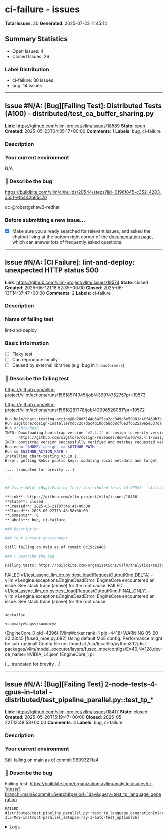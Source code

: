 # ci-failure - issues

**Total Issues**: 30
**Generated**: 2025-07-23 11:45:14

## Summary Statistics

- Open Issues: 4
- Closed Issues: 26

### Label Distribution

- ci-failure: 30 issues
- bug: 14 issues

---

## Issue #N/A: [Bug][Failing Test]: Distributed Tests (A100) - distributed/test_ca_buffer_sharing.py

**Link**: https://github.com/vllm-project/vllm/issues/18589
**State**: open
**Created**: 2025-05-23T04:35:17+00:00
**Comments**: 1
**Labels**: bug, ci-failure

### Description

### Your current environment

N/A

### 🐛 Describe the bug

https://buildkite.com/vllm/ci/builds/20544/steps?jid=0196f845-c352-4203-a55f-efb442b65c7d

cc @robertgshaw2-redhat 

### Before submitting a new issue...

- [x] Make sure you already searched for relevant issues, and asked the chatbot living at the bottom right corner of the [documentation page](https://docs.vllm.ai/en/latest/), which can answer lots of frequently asked questions.

---

## Issue #N/A: [CI Failure]: lint-and-deploy: unexpected HTTP status 500

**Link**: https://github.com/vllm-project/vllm/issues/19574
**State**: closed
**Created**: 2025-06-12T18:52:35+00:00
**Closed**: 2025-06-13T14:37:47+00:00
**Comments**: 2
**Labels**: ci-failure

### Description

### Name of failing test

lint-and-deploy

### Basic information

- [ ] Flaky test
- [ ] Can reproduce locally
- [ ] Caused by external libraries (e.g. bug in `transformers`)

### 🧪 Describe the failing test

https://github.com/vllm-project/vllm/actions/runs/15618574945/job/43997475275?pr=19573

https://github.com/vllm-project/vllm/actions/runs/15618287178/job/43996526081?pr=19572

```bash
Run helm/chart-testing-action@0d28d3144d3a25ea2cc349d6e59901c4ff469b3b
Run sigstore/cosign-installer@dc72c7d5c4d10cd6bcb8cf6e3fd625a9e5e537da
Run #!/bin/bash
INFO: Downloading bootstrap version 'v2.4.1' of cosign to verify version to be installed...
      https://github.com/sigstore/cosign/releases/download/v2.4.1/cosign-linux-amd64
INFO: bootstrap version successfully verified and matches requested version so nothing else to do
Run echo "$HOME/.cosign" >> $GITHUB_PATH
Run cd $GITHUB_ACTION_PATH \
Installing chart-testing v3.10.1...
Error: getting Rekor public keys: updating local metadata and target

[... truncated for brevity ...]

---

## Issue #N/A: [Bug][Failing Test] distributed tests (4 GPUS) - v1/test_async_llm_dp.py::test_load

**Link**: https://github.com/vllm-project/vllm/issues/18466
**State**: closed
**Created**: 2025-05-21T07:46:41+00:00
**Closed**: 2025-05-22T13:48:58+00:00
**Comments**: 6
**Labels**: bug, ci-failure

### Description

### Your current environment

Still failing on main as of commit 0c15c2e486

### 🐛 Describe the bug

Failing tests: https://buildkite.com/organizations/vllm/analytics/suites/ci-1/tests?branch=main&period=2days&query=test_async_llm_dp&commit=Search

```
FAILED v1/test_async_llm_dp.py::test_load[RequestOutputKind.DELTA] - vllm.v1.engine.exceptions.EngineDeadError: EngineCore encountered an issue. See stack trace (above) for the root cause.
FAILED v1/test_async_llm_dp.py::test_load[RequestOutputKind.FINAL_ONLY] - vllm.v1.engine.exceptions.EngineDeadError: EngineCore encountered an issue. See stack trace (above) for the root cause.
```

<details>

<summary>Logs</summary>

```
(EngineCore_0 pid=4396) (VllmWorker rank=1 pid=4418) WARNING 05-20 22:23:45 [fused_moe.py:682] Using default MoE config. Performance might be sub-optimal! Config file not found at /usr/local/lib/python3.12/dist-packages/vllm/model_executor/layers/fused_moe/configs/E=40,N=128,device_name=NVIDIA_L4.json
(EngineCore_1 pi

[... truncated for brevity ...]

---

## Issue #N/A: [Bug][Failing Test]  2-node-tests-4-gpus-in-total - distributed/test_pipeline_parallel.py::test_tp_*

**Link**: https://github.com/vllm-project/vllm/issues/18417
**State**: closed
**Created**: 2025-05-20T15:19:47+00:00
**Closed**: 2025-05-22T13:48:58+00:00
**Comments**: 4
**Labels**: bug, ci-failure

### Description

### Your current environment

Still failing on main as of commit 9609327fa4

### 🐛 Describe the bug

Failing test: https://buildkite.com/organizations/vllm/analytics/suites/ci-1/tests?branch=main&commit=Search&period=1day&query=test_tp_language_generation

```
FAILED distributed/test_pipeline_parallel.py::test_tp_language_generation[microsoft/Phi-3.5-MoE-instruct-parallel_setup26-ray-1-auto-test_options26]
```

<details>
<summary>Logs</summary>


```
[2025-05-20T05:24:25Z] (VllmWorker rank=0 pid=10229) WARNING 05-19 22:24:25 [fused_moe.py:682] Using default MoE config. Performance might be sub-optimal! Config file not found at /usr/local/lib/python3.12/dist-packages/vllm/model_executor/layers/fused_moe/configs/E=16,N=800,device_name=NVIDIA_L4.json
[2025-05-20T05:24:27Z] (VllmWorker rank=0 pid=10229) INFO 05-19 22:24:27 [monitor.py:33] torch.compile takes 10.50 s in total
[2025-05-20T05:24:28Z] (VllmWorker rank=0 pid=10229) ERROR 05-19 22:24:28 [multiproc_executor.py:522] WorkerProc hit

[... truncated for brevity ...]

---

## Issue #N/A: [CI Failure]: LM Eval Large Models - test_lm_eval_correctness.py

**Link**: https://github.com/vllm-project/vllm/issues/18766
**State**: closed
**Created**: 2025-05-27T15:53:35+00:00
**Closed**: 2025-05-28T08:59:41+00:00
**Comments**: 2
**Labels**: ci-failure

### Description

### Name of failing test

`test_lm_eval_correctness.py::test_lm_eval_correctness_param[config_filename4]`

### Basic information

- [ ] Flaky test
- [ ] Can reproduce locally
- [ ] Caused by external libraries (e.g. bug in `transformers`)

### 🧪 Describe the failing test

```
gsm8k | exact_match,strict-match: ground_truth=0.671 | measured=0.355
gsm8k | exact_match,flexible-extract: ground_truth=0.664 | measured=0.356
```

Full log: https://buildkite.com/vllm/ci/builds/20837/summary/annotations?sid=01970fe6-97da-4bd8-b139-30d20cf3912f

### 📝 History of failing test

Not sure

### CC List.

cc @robertgshaw2-redhat @mgoin 

---

## Issue #N/A: [Bug][Failing Test]: weight-loading-multiple-gpu-test -

**Link**: https://github.com/vllm-project/vllm/issues/18416
**State**: closed
**Created**: 2025-05-20T15:11:52+00:00
**Closed**: 2025-05-22T13:48:57+00:00
**Comments**: 5
**Labels**: bug, ci-failure

### Description

### Your current environment

Still failing on main as of commit bca55b556f

### 🐛 Describe the bug

Failing test: https://buildkite.com/organizations/vllm/analytics/suites/ci-1/tests/6873a23f-c2ec-8c01-9e20-bac3329482c0?tags=scm.branch%3Amain%2Cresult%3Afailed

```
FAILED weight_loading/test_weight_loading.py::test_weight_loading - RuntimeError: Engine core initialization failed. See root cause above. Failed core proc(s): {'EngineCore_0': 1}
```

<details>
<summary>Logs</summary>

```
[2025-05-20T10:46:52Z] (VllmWorker rank=0 pid=12189) INFO 05-20 03:46:52 [backends.py:172] Compiling a graph for general shape takes 20.71 s
[2025-05-20T10:46:52Z] (VllmWorker rank=0 pid=12189) DEBUG 05-20 03:46:52 [backends.py:512] Computation graph saved to /root/.cache/vllm/torch_compile_cache/07e0a984e7/rank_0_0/computation_graph.py
[2025-05-20T10:46:55Z] (VllmWorker rank=1 pid=12191) DEBUG 05-20 03:46:55 [wrapper.py:105] Dynamo transformed code saved to /root/.cache/vllm/torch_compile_cache/07e0a984

[... truncated for brevity ...]

---

## Issue #N/A: [Bug][Failing Test]: Multi-Modal Models 3 - models/multimodal/generation/test_common.py

**Link**: https://github.com/vllm-project/vllm/issues/18528
**State**: closed
**Created**: 2025-05-22T06:03:59+00:00
**Closed**: 2025-05-23T01:55:57+00:00
**Comments**: 7
**Labels**: bug, ci-failure

### Description

### Your current environment

N/A

### 🐛 Describe the bug

`models/multimodal/generation/test_common.py::test_single_image_models[gemma3-test_case91]` is failing on main. It is another illegal memory access error.

https://buildkite.com/vllm/ci/builds/20503/steps?jid=0196f626-d4d6-4af6-b10f-da8c3145ddfc

Stack:
```
[2025-05-22T05:33:18Z] ERROR 05-21 22:33:18 [dump_input.py:68] Dumping input data
--- Logging error ---
[2025-05-22T05:33:18Z] Traceback (most recent call last):
[2025-05-22T05:33:18Z]   File "/usr/local/lib/python3.12/dist-packages/vllm/v1/engine/core.py", line 207, in execute_model
[2025-05-22T05:33:18Z]     return self.model_executor.execute_model(scheduler_output)
[2025-05-22T05:33:18Z]            ^^^^^^^^^^^^^^^^^^^^^^^^^^^^^^^^^^^^^^^^^^^^^^^^^^^
[2025-05-22T05:33:18Z]   File "/usr/local/lib/python3.12/dist-packages/vllm/v1/executor/abstract.py", line 86, in execute_model
[2025-05-22T05:33:18Z]     output = self.collective_rpc("execute_model",
[2025-05-22T05:33:18Z]   

[... truncated for brevity ...]

---

## Issue #N/A: [CI Failure]: Distributed Tests (2 GPUs) - v1/test_async_llm_dp.py::test_load

**Link**: https://github.com/vllm-project/vllm/issues/19731
**State**: closed
**Created**: 2025-06-17T07:53:51+00:00
**Closed**: 2025-06-17T20:59:30+00:00
**Comments**: 1
**Labels**: ci-failure

### Description

### Name of failing test

TP_SIZE=1 DP_SIZE=2 pytest -s -v "v1/test_async_llm_dp.py::test_load[ray-RequestOutputKind.DELTA]"

### Basic information

- [ ] Flaky test
- [x] Can reproduce locally
- [ ] Caused by external libraries (e.g. bug in `transformers`)

### 🧪 Describe the failing test

The error ends up looking like a triton bug with `AttributeError: module 'triton.language' has no attribute 'bfloat16'` reported, however very early in the logs you can see the following:
```
INFO 06-17 07:32:31 [utils.py:384] Creating placement groups for data parallel
(pid=3893316) INFO 06-17 07:32:33 [importing.py:27] Triton is installed but 0 active driver(s) found (expected 1). Disabling Triton to prevent runtime errors.
(pid=3893316) INFO 06-17 07:32:33 [importing.py:47] Triton not installed or not compatible; certain GPU-related functions will not be available.
(pid=3893316) WARNING 06-17 07:32:33 [importing.py:59] Triton is not installed. Using dummy decorators. Install it via `pip install t

[... truncated for brevity ...]

---

## Issue #N/A: [CI Failure]: Plugin Tests (2 GPUs) - models/test_oot_registration.py

**Link**: https://github.com/vllm-project/vllm/issues/20148
**State**: closed
**Created**: 2025-06-26T20:12:49+00:00
**Closed**: 2025-06-27T03:21:05+00:00
**Comments**: 0
**Labels**: ci-failure

### Description

### Name of failing test

`models/test_oot_registration.py::test_oot_registration_embedding`

### Basic information

- [ ] Flaky test
- [x] Can reproduce locally
- [ ] Caused by external libraries (e.g. bug in `transformers`)

### 🧪 Describe the failing test

The `models/test_oot_registration.py::test_oot_registration_embedding` test seems to be failing in CI consistently with a context length OOM

https://buildkite.com/vllm/ci/builds/22737/steps/canvas?sid=0197acae-970a-43ee-9fef-108d8a58da0c#0197acae-98db-423d-8af9-eb4eb401f1b4/212-1320

```
[2025-06-26T16:27:15Z] ERROR 06-26 09:27:15 [core.py:519] ValueError: To serve at least one request with the models's max seq len (8192), (2.63 GiB KV cache is needed, which is larger than the available KV cache memory (1.64 GiB). Based on the available memory, the estimated maximum model length is 5088. Try increasing `gpu_memory_utilization` or decreasing `max_model_len` when initializing the engine.
```

### 📝 History of failing test

Not sure

[... truncated for brevity ...]

---

## Issue #N/A: [Bug][CI Failure] - VI Test - test_engine_core_client.py::test_kv_cache_events[True-tcp]

**Link**: https://github.com/vllm-project/vllm/issues/18708
**State**: closed
**Created**: 2025-05-26T11:38:43+00:00
**Closed**: 2025-06-04T12:57:32+00:00
**Comments**: 2
**Labels**: bug, ci-failure

### Description

### Your current environment

Flakey test for at least the past month: https://buildkite.com/organizations/vllm/analytics/suites/ci-1/tests/4abfbf0d-3a86-8a68-9ff3-0e0ab0fbb38b?period=28days&tags=scm.branch%3Amain%2Cresult%3Afailed

### 🐛 Describe the bug

Failing tests:

```
FAILED v1/engine/test_engine_core_client.py::test_kv_cache_events[True-tcp] - AssertionError: No message received
assert None is not None
```

<details>
<summary>Logs:</summary>

```
=================================== FAILURES ===================================
________________________ test_kv_cache_events[True-tcp] ________________________

monkeypatch = <_pytest.monkeypatch.MonkeyPatch object at 0x7fc027da70e0>
multiprocessing_mode = True
publisher_config = KVEventsConfig(enable_kv_cache_events=True, publisher='zmq', endpoint='tcp://*:51905', replay_endpoint='tcp://*:51906', buffer_steps=100, hwm=1000, max_queue_size=100000, topic='test')

    @pytest.mark.parametrize(
        "multiprocessing_mode,publisher_c

[... truncated for brevity ...]

---

## Issue #N/A: [Bug]: Distributed Tests (4 GPUs) failing in main branch CI

**Link**: https://github.com/vllm-project/vllm/issues/20138
**State**: closed
**Created**: 2025-06-26T16:15:15+00:00
**Closed**: 2025-06-28T05:50:01+00:00
**Comments**: 7
**Labels**: bug, ci-failure

### Description

This is now consistently failing with CUDA OOM: https://buildkite.com/vllm/ci/builds/22221#01977f3a-71ea-41cb-bbeb-a43340a10124

I narrowed this down to https://github.com/vllm-project/vllm/pull/19572 which appears to have introduced the issue.



---

## Issue #N/A: [CI Failure]: Quantized Models Test - models/quantization/test_gguf.py::test_models[1-5-32-half-model0]

**Link**: https://github.com/vllm-project/vllm/issues/19458
**State**: open
**Created**: 2025-06-11T01:22:45+00:00
**Comments**: 1
**Labels**: ci-failure

### Description

### Name of failing test

`models/quantization/test_gguf.py::test_models[1-5-32-half-model0]`

### Basic information

- [x] Flaky test
- [ ] Can reproduce locally
- [ ] Caused by external libraries (e.g. bug in `transformers`)

### 🧪 Describe the failing test

This specific Llama 1B GGUF model test has been failing consistently in multiple PRs https://buildkite.com/vllm/ci/builds/21800/steps/waterfall?jid=01975af4-f581-4d43-a1e5-7175d960b2b7#01975af4-f581-4d43-a1e5-7175d960b2b7/212-6971

```

[2025-06-10T18:40:56Z] FAILED models/quantization/test_gguf.py::test_models[1-5-32-half-model0] - AssertionError: Test0:
[2025-06-10T18:40:56Z] Matched tokens:	[4897, 596, 4495, 13, 650, 4178, 44, 13656, 369]
[2025-06-10T18:40:56Z] original:	"That's correct. VLLM stands for Vision and Language Model, which is a type of large language model designed for both inference and serving. It's a"	{31541: Logprob(logprob=-1.6094070672988892, rank=1, decoded_token='ĠVision'), 28968: Logprob(logprob=-2.000031

[... truncated for brevity ...]

---

## Issue #N/A: [CI Failure]: Async Engine, Inputs, Utils, Worker Test: 'State' object has no attribute 'enable_server_load_tracking'

**Link**: https://github.com/vllm-project/vllm/issues/20842
**State**: closed
**Created**: 2025-07-11T20:38:10+00:00
**Closed**: 2025-07-12T01:57:25+00:00
**Comments**: 0
**Labels**: ci-failure

### Description

### Name of failing test

Async Engine, Inputs, Utils, Worker Test

### Basic information

- [ ] Flaky test
- [ ] Can reproduce locally
- [ ] Caused by external libraries (e.g. bug in `transformers`)

### 🧪 Describe the failing test

```bash
[2025-07-11T20:13:34Z] INFO 07-11 13:13:34 [async_llm_engine.py:222] Aborted request 85bac0a6a206462aadb2f9d86b92b5f6.
--
  | [2025-07-11T20:13:34Z] Task exception was never retrieved
  | [2025-07-11T20:13:34Z] future: <Task finished name='Task-456' coro=<listen_for_disconnect() done, defined at /usr/local/lib/python3.12/dist-packages/vllm/entrypoints/utils.py:31> exception=AttributeError("'State' object has no attribute 'enable_server_load_tracking'")>
  | [2025-07-11T20:13:34Z] Traceback (most recent call last):
  | [2025-07-11T20:13:34Z]   File "/usr/local/lib/python3.12/dist-packages/starlette/datastructures.py", line 668, in __getattr__
  | [2025-07-11T20:13:34Z]     return self._state[key]
  | [2025-07-11T20:13:34Z]            ~~~~~~~~~~~^^^^

[... truncated for brevity ...]

---

## Issue #N/A: [CI Failure]: Speculative decoding tests - spec_decode/e2e/test_eagle_correctness.py

**Link**: https://github.com/vllm-project/vllm/issues/20214
**State**: closed
**Created**: 2025-06-28T16:36:12+00:00
**Closed**: 2025-06-29T02:31:39+00:00
**Comments**: 0
**Labels**: ci-failure

### Description

### Name of failing test

`spec_decode/e2e/test_eagle_correctness.py::test_llama3_eagle_e2e_greedy_correctness[1-1-32-test_llm_kwargs0-baseline_llm_kwargs0-per_test_common_llm_kwargs0-common_llm_kwargs0]`

### Basic information

- [ ] Flaky test
- [ ] Can reproduce locally
- [ ] Caused by external libraries (e.g. bug in `transformers`)

### 🧪 Describe the failing test

It doesn't fail locally but that might be because the OOM is specific to the L4 we use in CI

https://buildkite.com/vllm/ci/builds/22853/steps/canvas?jid=0197b520-e1dc-4ace-bfdc-f483b4dee76f
```
[2025-06-28T09:19:58Z] FAILED spec_decode/e2e/test_eagle_correctness.py::test_llama3_eagle_e2e_greedy_correctness[1-1-32-test_llm_kwargs0-baseline_llm_kwargs0-per_test_common_llm_kwargs0-common_llm_kwargs0] - torch.OutOfMemoryError: CUDA out of memory. Tried to allocate 116.00 MiB. GPU 0 has a total capacity of 22.05 GiB of which 112.12 MiB is free. Including non-PyTorch memory, this process has 21.92 GiB memory in use. Of the al

[... truncated for brevity ...]

---

## Issue #N/A: [Bug][Failing Test] entrypoints-test - test_v1_v2_api_consistency_single_prompt_tokens

**Link**: https://github.com/vllm-project/vllm/issues/18418
**State**: closed
**Created**: 2025-05-20T15:30:23+00:00
**Closed**: 2025-05-22T13:48:58+00:00
**Comments**: 1
**Labels**: bug, ci-failure

### Description

### Your current environment

Still failing on main as of commit bca55b556f

### 🐛 Describe the bug

Failing tests: https://buildkite.com/organizations/vllm/analytics/suites/ci-1/tests?branch=main&period=2days&query=test_v1_v2_api_consistency_single_prompt_tokens&commit=Search

```
FAILED entrypoints/llm/test_generate.py::test_v1_v2_api_consistency_single_prompt_tokens[prompt_token_ids0] - vllm.v1.engine.exceptions.EngineDeadError: EngineCore encountered an issue. See stack trace (above) for the root cause.
FAILED entrypoints/llm/test_generate.py::test_v1_v2_api_consistency_single_prompt_tokens[prompt_token_ids1] - vllm.v1.engine.exceptions.EngineDeadError: EngineCore encountered an issue. See stack trace (above) for the root cause.
FAILED entrypoints/llm/test_generate.py::test_v1_v2_api_consistency_single_prompt_tokens[prompt_token_ids2] - vllm.v1.engine.exceptions.EngineDeadError: EngineCore encountered an issue. See stack trace (above) for the root cause.
FAILED entrypoints/llm/test

[... truncated for brevity ...]

---

## Issue #N/A: [CI Failure]: Spec Decoding - spec_decode/e2e/test_multistep_correctness.py

**Link**: https://github.com/vllm-project/vllm/issues/18954
**State**: closed
**Created**: 2025-05-30T11:27:47+00:00
**Closed**: 2025-06-16T23:43:08+00:00
**Comments**: 7
**Labels**: ci-failure

### Description

### Name of failing test

`test_spec_decode_e2e_greedy_correctness_tiny_model_large_bs_diff_output_len`

### Basic information

- [ ] Flaky test
- [x] Can reproduce locally
- [ ] Caused by external libraries (e.g. bug in `transformers`)

### 🧪 Describe the failing test

https://buildkite.com/vllm/ci/builds/21085/steps?jid=01971f59-be20-45f4-9e11-dcd3b1e67173

### 📝 History of failing test

Started failing since yesterday since today's nightly caught the failure

https://buildkite.com/organizations/vllm/analytics/suites/ci-1/tests/a8e2f4a9-a7cf-81ec-ba3e-3a1e8b022a79?period=1day&tags=scm.branch%3Amain

### CC List.

@mgoin @njhill 

---

## Issue #N/A: [Bug][Flaky]: V1 Test - v1/engine/test_engine_core_client.py

**Link**: https://github.com/vllm-project/vllm/issues/18604
**State**: closed
**Created**: 2025-05-23T10:42:19+00:00
**Closed**: 2025-06-04T12:58:08+00:00
**Comments**: 1
**Labels**: bug, ci-failure

### Description

### Your current environment

N/A

### 🐛 Describe the bug

The test `v1/engine/test_engine_core_client.py::test_kv_cache_events[True-tcp]` is flaky.

https://buildkite.com/organizations/vllm/analytics/suites/ci-1/tests/4abfbf0d-3a86-8a68-9ff3-0e0ab0fbb38b?period=7days&tags=scm.branch%3Amain

cc @robertgshaw2-redhat @njhill 





### Before submitting a new issue...

- [x] Make sure you already searched for relevant issues, and asked the chatbot living at the bottom right corner of the [documentation page](https://docs.vllm.ai/en/latest/), which can answer lots of frequently asked questions.

---

## Issue #N/A: [CI Failure]: Basic Models Test - test_can_initialize[MiniMaxText01ForCausalLM]

**Link**: https://github.com/vllm-project/vllm/issues/20198
**State**: closed
**Created**: 2025-06-27T20:22:36+00:00
**Closed**: 2025-06-28T05:43:08+00:00
**Comments**: 1
**Labels**: ci-failure

### Description

### Name of failing test

`models/test_initialization.py::test_can_initialize[MiniMaxText01ForCausalLM]`

### Basic information

- [ ] Flaky test
- [x] Can reproduce locally
- [x] Caused by external libraries (e.g. bug in `transformers`)

### 🧪 Describe the failing test

It seems to be related to recent changes to Transformers for minimax

This is the error I see on `transformers==4.52.4` which matches the CI

```
[2025-06-27T18:12:39Z] FAILED models/test_initialization.py::test_can_initialize[MiniMaxText01ForCausalLM] - pydantic_core._pydantic_core.ValidationError: 1 validation error for ModelConfig
[2025-06-27T18:12:39Z]   Value error, The checkpoint you are trying to load has model type `minimax` but Transformers does not recognize this architecture. This could be because of an issue with the checkpoint, or because your version of Transformers is out of date.
[2025-06-27T18:12:39Z]
[2025-06-27T18:12:39Z] You can update Transformers with the command `pip install --upgrade transformer

[... truncated for brevity ...]

---

## Issue #N/A: [CI Failure]: Samplers Test - samplers/test_beam_search.py::test_beam_search_passes_multimodal_data

**Link**: https://github.com/vllm-project/vllm/issues/19736
**State**: closed
**Created**: 2025-06-17T09:23:35+00:00
**Closed**: 2025-06-18T22:48:30+00:00
**Comments**: 0
**Labels**: ci-failure

### Description

### Name of failing test

`samplers/test_beam_search.py::test_beam_search_passes_multimodal_data[False-2-64-half]`

### Basic information

- [ ] Flaky test
- [x] Can reproduce locally
- [ ] Caused by external libraries (e.g. bug in `transformers`)

### 🧪 Describe the failing test

It seems the issue is because we are now passing empty lists to _flatten_embeddings

```
FAILED samplers/test_beam_search.py::test_beam_search_passes_multimodal_data[False-2-64-half] - RuntimeError: torch.cat(): expected a non-empty list of Tensors
```

Full output:
```
pytest -s -v "samplers/test_beam_search.py::test_beam_search_passes_multimodal_data[False-2-64-half]"
INFO 06-17 09:19:56 [__init__.py:244] Automatically detected platform cuda.
/home/mgoin/venvs/vllm/lib/python3.12/site-packages/pytest_asyncio/plugin.py:208: PytestDeprecationWarning: The configuration option "asyncio_default_fixture_loop_scope" is unset.
The event loop scope for asynchronous fixtures will default to the fixture caching scope.

[... truncated for brevity ...]

---

## Issue #N/A: [CI Failure]: LoRA TP Test (Distributed) - lora/test_llama_tp.py::test_tp2_serialize_and_deserialize_lora

**Link**: https://github.com/vllm-project/vllm/issues/20723
**State**: closed
**Created**: 2025-07-10T00:26:10+00:00
**Closed**: 2025-07-10T19:07:08+00:00
**Comments**: 2
**Labels**: ci-failure

### Description

### Name of failing test

`lora/test_llama_tp.py::test_tp2_serialize_and_deserialize_lora`

### Basic information

- [ ] Flaky test
- [x] Can reproduce locally
- [ ] Caused by external libraries (e.g. bug in `transformers`)

### 🧪 Describe the failing test

https://buildkite.com/vllm/ci/builds/23536/steps/canvas?sid=0197f0f3-a191-49c0-aef5-89d61c597808

```
[2025-07-09T23:17:11Z] (VllmWorker rank=0 pid=11292) WARNING 07-09 16:17:11 [tensorizer.py:226] Provided both tensorizer_dir and tensorizer_uri. Inferring tensorizer_dir from tensorizer_uri as the latter takes precedence.

[2025-07-09T23:17:11Z] (VllmWorker rank=0 pid=11292) ERROR 07-09 16:17:11 [multiproc_executor.py:487] Traceback (most recent call last):
[2025-07-09T23:17:11Z] (VllmWorker rank=0 pid=11292) ERROR 07-09 16:17:11 [multiproc_executor.py:487]   File "/usr/local/lib/python3.12/dist-packages/vllm/v1/executor/multiproc_executor.py", line 461, in worker_main
[2025-07-09T23:17:11Z] (VllmWorker rank=0 pid=11292) ERROR 07-09

[... truncated for brevity ...]

---

## Issue #N/A: [Bug][Failing Test]: Distributed Comm Ops - distributed/test_shm_broadcast.py

**Link**: https://github.com/vllm-project/vllm/issues/18492
**State**: closed
**Created**: 2025-05-21T14:53:55+00:00
**Closed**: 2025-05-22T03:19:14+00:00
**Comments**: 5
**Labels**: bug, ci-failure

### Description

### Your current environment

pytest -v -x distributed/test_shm_broadcast.py

https://buildkite.com/vllm/ci/builds/20415#0196f100-f85c-4db6-8b50-72d3d5ade137/197-990


### 🐛 Describe the bug

See above

### Before submitting a new issue...

- [x] Make sure you already searched for relevant issues, and asked the chatbot living at the bottom right corner of the [documentation page](https://docs.vllm.ai/en/latest/), which can answer lots of frequently asked questions.

---

## Issue #N/A: [CI Failure]: Language Models Test (Extended Pooling)

**Link**: https://github.com/vllm-project/vllm/issues/20461
**State**: closed
**Created**: 2025-07-04T02:56:06+00:00
**Closed**: 2025-07-06T21:01:49+00:00
**Comments**: 9
**Labels**: ci-failure

### Description

### Name of failing test

See below

### Basic information

- [ ] Flaky test
- [ ] Can reproduce locally
- [ ] Caused by external libraries (e.g. bug in `transformers`)

### 🧪 Describe the failing test

Remaining failures:
```
FAILED models/language/pooling/test_scoring.py::test_cross_encoder_1_to_1[cross-encoder/ms-marco-MiniLM-L-6-v2] - assert 9.265625 == 1.0 ± 1.0e-02
  comparison failed
  Obtained: 9.265625
  Expected: 1.0 ± 1.0e-02
FAILED models/language/pooling/test_scoring.py::test_cross_encoder_1_to_N[cross-encoder/ms-marco-MiniLM-L-6-v2] - assert 9.265625 == 1.0 ± 1.0e-02
  comparison failed
  Obtained: 9.265625
  Expected: 1.0 ± 1.0e-02
FAILED models/language/pooling/test_scoring.py::test_cross_encoder_N_to_N[cross-encoder/ms-marco-MiniLM-L-6-v2] - assert 9.265625 == 1.0 ± 1.0e-02
  comparison failed
  Obtained: 9.265625
  Expected: 1.0 ± 1.0e-02
```

Fixed by #20168:
```
FAILED models/language/pooling/test_embedding.py::test_models[False-sentence-transformers/all-MiniLM-L12-

[... truncated for brevity ...]

---

## Issue #N/A: [CI Failure]: `deepseek_mtp_main_random_bf16` can't load, causes deepseek_mtp CI Failure.

**Link**: https://github.com/vllm-project/vllm/issues/20158
**State**: open
**Created**: 2025-06-27T01:42:24+00:00
**Comments**: 1
**Labels**: ci-failure

### Description

### Name of failing test

`https://github.com/vllm-project/vllm-ascend/actions/runs/15890661413/job/44812465270?pr=1128`

### Basic information

- [ ] Flaky test
- [x] Can reproduce locally
- [ ] Caused by external libraries (e.g. bug in `transformers`)

### 🧪 Describe the failing test

`Acsend 910b platform`

`pytest ./tests/e2e/long_term/spec_decode_v0/e2e/test_mtp_correctness.py`



### 📝 History of failing test

```bash
vllm-empty/vllm/model_executor/model_loader/default_loader.py:269: in load_weights
    loaded_weights = model.load_weights(
_ _ _ _ _ _ _ _ _ _ _ _ _ _ _ _ _ _ _ _ _ _ _ _ _ _ _ _ _ _ _ _ _ _ _ _ _ _ _ _ 

self = CustomDeepSeekMTP(
  (model): CustomDeepSeekMultiTokenPredictor(
    (layers): ModuleDict(
      (5): CustomDeepSeekMu...ogitsProcessor(vocab_size=129280, org_vocab_size=129280, scale=1.0, logits_as_input=False)
  )
  (sampler): Sampler()
)
weights = <generator object DefaultModelLoader.get_all_weights at 0xffff7dd9f060>

    def load_weights(self, weights:

[... truncated for brevity ...]

---

## Issue #N/A: [CI Failure]: entrypoints-test: test_streaming_response

**Link**: https://github.com/vllm-project/vllm/issues/20366
**State**: closed
**Created**: 2025-07-02T09:59:03+00:00
**Closed**: 2025-07-04T07:55:13+00:00
**Comments**: 3
**Labels**: ci-failure

### Description

### Name of failing test

entrypoints/openai/test_transcription_validation.py::test_streaming_response

### Basic information

- [x] Flaky test
- [ ] Can reproduce locally
- [ ] Caused by external libraries (e.g. bug in `transformers`)

### 🧪 Describe the failing test

Two sporadic failing tests:
entrypoints/openai/test_transcription_validation.py::test_streaming_response
entrypoints/openai/test_translation_validation.py::test_streaming_response

Failing with:
openai.APITimeoutError: Request timed out.

Example commits from main which fail:
https://github.com/vllm-project/vllm/commit/c05596f1a350f3d993c467959ed02492141c2527
https://github.com/vllm-project/vllm/commit/7da296be04933cfc29031f5bd1ba7cd28f376faa

There are more...

### 📝 History of failing test

The first commit in main with this error is:
https://github.com/vllm-project/vllm/commit/c05596f1a350f3d993c467959ed02492141c2527

However, looking at the code it seems unrelated. So maybe some other commit beforehand. My guess is a

[... truncated for brevity ...]

---

## Issue #N/A: [CI Failure]: Quantization Test - quantization/test_bitsandbytes.py::test_load_4bit_bnb_model

**Link**: https://github.com/vllm-project/vllm/issues/20767
**State**: open
**Created**: 2025-07-10T16:03:59+00:00
**Comments**: 1
**Labels**: ci-failure

### Description

### Name of failing test

`quantization/test_bitsandbytes.py::test_load_4bit_bnb_model[facebook/opt-125m-quantize opt model inflight]`

### Basic information

- [x] Flaky test
- [ ] Can reproduce locally
- [ ] Caused by external libraries (e.g. bug in `transformers`)

### 🧪 Describe the failing test

There are quite a few failing bnb tests https://buildkite.com/vllm/ci/builds/23559/steps/canvas?sid=0197f23d-c9e5-45de-b07a-5e290ae4a6ce

```

[2025-07-10T04:47:11Z] FAILED quantization/test_bitsandbytes.py::test_load_4bit_bnb_model[facebook/opt-125m-quantize opt model inflight] - AssertionError: function <function test_load_4bit_bnb_model at 0x7f4699a1cea0> failed when called with args () and kwargs {'hf_runner': <class 'tests.conftest.HfRunner'>, 'vllm_runner': <class 'tests.conftest.VllmRunner'>, 'example_prompts': ['vLLM is a high-throughput and memory-efficient inference and serving engine for LLMs.\n', 'Briefly describe the major milestones in the development of artificial intelligen

[... truncated for brevity ...]

---

## Issue #N/A: [Bug][Failing Test]: LoRA 2 - lora/test_lora_functions.py::test_lora_functions_sync

**Link**: https://github.com/vllm-project/vllm/issues/18498
**State**: closed
**Created**: 2025-05-21T16:35:09+00:00
**Closed**: 2025-05-22T04:48:54+00:00
**Comments**: 5
**Labels**: bug, ci-failure

### Description

### Your current environment

N/A

### 🐛 Describe the bug

https://buildkite.com/vllm/ci/builds/20460/steps?jid=0196f343-0fdb-4d91-80da-728e0fb8174c

Summary:
```
[2025-05-21T16:00:09Z] FAILED lora/test_lora_functions.py::test_lora_functions_sync[True] - Exception: Call to add_lora method failed: CUDA error: an illegal memory access was encountered
[2025-05-21T16:00:09Z] CUDA kernel errors might be asynchronously reported at some other API call, so the stacktrace below might be incorrect.
[2025-05-21T16:00:09Z] For debugging consider passing CUDA_LAUNCH_BLOCKING=1
[2025-05-21T16:00:09Z] Compile with `TORCH_USE_CUDA_DSA` to enable device-side assertions.
```

Stack:
```
[2025-05-21T15:50:19Z] ERROR 05-21 08:50:19 [core.py:559] Invocation of add_lora method failed
[2025-05-21T15:50:19Z] ERROR 05-21 08:50:19 [core.py:559] Traceback (most recent call last):
[2025-05-21T15:50:19Z] ERROR 05-21 08:50:19 [core.py:559]   File "/usr/local/lib/python3.12/dist-packages/vllm/v1/engine/core.py", lin

[... truncated for brevity ...]

---

## Issue #N/A: [Bug][Failing Test] - Quantization test - quantization/test_cpu_offload.py

**Link**: https://github.com/vllm-project/vllm/issues/18425
**State**: closed
**Created**: 2025-05-20T16:15:31+00:00
**Closed**: 2025-05-21T17:25:49+00:00
**Comments**: 4
**Labels**: bug, ci-failure

### Description

### Your current environment

Failing on main as of commit 9609327fa4

### 🐛 Describe the bug

Failing tests:

```
FAILED quantization/test_cpu_offload.py::test_cpu_offload_gptq - RuntimeError: Server exited unexpectedly.
FAILED quantization/test_cpu_offload.py::test_cpu_offload_awq - RuntimeError: Server exited unexpectedly.
FAILED quantization/test_cpu_offload.py::test_cpu_offload_compressed_tensors - AssertionError: Results for model='nm-testing/llama7b-one-shot-2_4-w4a16-marlin24-t' are not the same.
ref_args=[] ref_envs=None
compare_args=['--cpu-offload-gb', '1'] compare_envs=None
ref_result={'test': 'single_completion', 'text': ' ... ... . Today I', 'finish_reason': 'length', 'usage': CompletionUsage(completion_tokens=5, prompt_tokens=6, total_tokens=11, completion_tokens_details=None, prompt_tokens_details=None)}
compare_result={'test': 'single_completion', 'text': ' ... ... .\n I', 'finish_reason': 'length', 'usage': CompletionUsage(completion_tokens=5, prompt_tokens=6, total_t

[... truncated for brevity ...]

---

## Issue #N/A: [CI Failure]: Quantization Test - quantization/test_bitsandbytes.py::test_4bit_bnb_embedding_model

**Link**: https://github.com/vllm-project/vllm/issues/19964
**State**: closed
**Created**: 2025-06-23T04:53:19+00:00
**Closed**: 2025-06-23T13:30:57+00:00
**Comments**: 0
**Labels**: ci-failure

### Description

### Name of failing test

`quantization/test_bitsandbytes.py::test_4bit_bnb_embedding_model[half-intfloat/e5-mistral-7b-instruct-quantize embedding model inflight]`

### Basic information

- [ ] Flaky test
- [x] Can reproduce locally
- [ ] Caused by external libraries (e.g. bug in `transformers`)

### 🧪 Describe the failing test

```
pytest -s -v "quantization/test_bitsandbytes.py::test_4bit_bnb_embedding_model[half-intfloat/e5-mistral-7b-instruct-quantize embedding model inflight]"
INFO 06-23 04:48:10 [__init__.py:244] Automatically detected platform cuda.
/home/mgoin/venvs/vllm/lib/python3.12/site-packages/pytest_asyncio/plugin.py:208: PytestDeprecationWarning: The configuration option "asyncio_default_fixture_loop_scope" is unset.
The event loop scope for asynchronous fixtures will default to the fixture caching scope. Future versions of pytest-asyncio will default the loop scope for asynchronous fixtures to function scope. Set the default fixture loop scope explicitly in order to a

[... truncated for brevity ...]

---

## Issue #N/A: [Bug][Failing Test]: V1 - v1/entrypoints/llm/test_struct_output_generate.py

**Link**: https://github.com/vllm-project/vllm/issues/18525
**State**: closed
**Created**: 2025-05-22T04:41:07+00:00
**Closed**: 2025-05-22T13:48:59+00:00
**Comments**: 2
**Labels**: bug, ci-failure

### Description

### Your current environment

N/A

### 🐛 Describe the bug

`v1/entrypoints/llm/test_struct_output_generate.py::test_structured_output_with_reasoning_matrices` fails on main

e.g. https://buildkite.com/vllm/ci/builds/20477/steps?jid=0196f3e2-128a-409e-bafa-5d676afc9557

Stack:
```
[2025-05-21T18:59:44Z] ERROR 05-21 11:59:44 [core.py:493] EngineCore failed to start.

[2025-05-21T18:59:44Z] ERROR 05-21 11:59:44 [core.py:493] Traceback (most recent call last):

[2025-05-21T18:59:44Z] ERROR 05-21 11:59:44 [core.py:493]   File "/usr/local/lib/python3.12/dist-packages/vllm/v1/engine/core.py", line 484, in run_engine_core

[2025-05-21T18:59:44Z] ERROR 05-21 11:59:44 [core.py:493]     engine_core = EngineCoreProc(*args, **kwargs)

[2025-05-21T18:59:44Z] ERROR 05-21 11:59:44 [core.py:493]                   ^^^^^^^^^^^^^^^^^^^^^^^^^^^^^^^

[2025-05-21T18:59:44Z] ERROR 05-21 11:59:44 [core.py:493]   File "/usr/local/lib/python3.12/dist-packages/vllm/v1/engine/core.py", line 383, in __init__

[2025

[... truncated for brevity ...]

---

## Issue #N/A: [Bug][Failing Test]: Samplers Test - samplers/test_seeded_generate.py

**Link**: https://github.com/vllm-project/vllm/issues/18656
**State**: closed
**Created**: 2025-05-24T10:22:59+00:00
**Closed**: 2025-05-24T15:25:21+00:00
**Comments**: 0
**Labels**: bug, ci-failure

### Description

### Your current environment

N/A

### 🐛 Describe the bug

`samplers/test_seeded_generate.py::test_random_sample_with_seed` has been failing on main since #17731

https://buildkite.com/organizations/vllm/analytics/suites/ci-1/tests/7615b2b4-ca19-80d3-ab9c-5b2395cd950a?period=7days&tags=scm.branch%3Amain

cc @shadeMe @mgoin @aarnphm 

### Before submitting a new issue...

- [x] Make sure you already searched for relevant issues, and asked the chatbot living at the bottom right corner of the [documentation page](https://docs.vllm.ai/en/latest/), which can answer lots of frequently asked questions.

---

